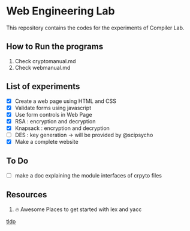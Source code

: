 # Web Engineering Lab

This repository contains the codes for the experiments of Compiler Lab.  


## How to Run the programs

1. Check cryptomanual.md
2. Check webmanual.md

## List of experiments

- [x] Create a web page using HTML and CSS
- [x] Validate forms using javascript
- [x] Use form controls in Web Page
- [x] RSA : encryption and decryption
- [x] Knapsack : encryption and decryption
- [ ] DES : key generation -> will be provided by @scipsycho
- [x] Make a complete website

## To Do

- [ ] make a doc explaining the module interfaces of crpyto files

## Resources

1. :fire: Awesome Places to get started with lex and yacc

[tldp](https://www.tldp.org/HOWTO/Lex-YACC-HOWTO-1.html)
